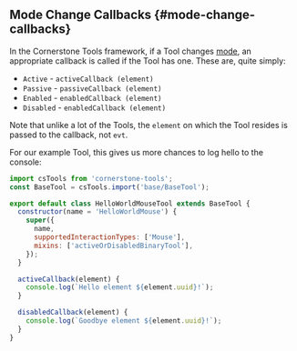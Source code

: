 ## Mode Change Callbacks {#mode-change-callbacks}

In the Cornerstone Tools framework, if a Tool changes [mode](../anatomy-of-a-tool/index.md#modes), an appropriate callback is called if the Tool has one. These are, quite simply:

- `Active` - `activeCallback (element)`
- `Passive` - `passiveCallback (element)`
- `Enabled` - `enabledCallback (element)`
- `Disabled` - `enabledCallback (element)`

Note that unlike a lot of the Tools, the `element` on which the Tool resides is passed to the callback, not `evt`.

For our example Tool, this gives us more chances to log hello to the console:

```js
import csTools from 'cornerstone-tools';
const BaseTool = csTools.import('base/BaseTool');

export default class HelloWorldMouseTool extends BaseTool {
  constructor(name = 'HelloWorldMouse') {
    super({
      name,
      supportedInteractionTypes: ['Mouse'],
      mixins: ['activeOrDisabledBinaryTool'],
    });
  }

  activeCallback(element) {
    console.log(`Hello element ${element.uuid}!`);
  }

  disabledCallback(element) {
    console.log(`Goodbye element ${element.uuid}!`);
  }
}
```
